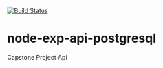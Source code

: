 [![Build Status](https://travis-ci.com/Obinnajude/node-exp-api-postgresql.svg?branch=master)](https://travis-ci.com/Obinnajude/node-exp-api-postgresql)

# node-exp-api-postgresql
Capstone Project Api 
